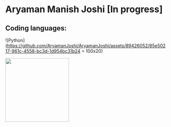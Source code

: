 # Aryaman Manish Joshi [In progress]

## Coding languages:
![Python](https://github.com/AryamanJoshi/AryamanJoshi/assets/89426052/85e50217-961c-4558-bc3d-1d954bc31b24 = 100x20)

<img src="[http://....jpg](https://github.com/AryamanJoshi/AryamanJoshi/assets/89426052/85e50217-961c-4558-bc3d-1d954bc31b24)https://github.com/AryamanJoshi/AryamanJoshi/assets/89426052/85e50217-961c-4558-bc3d-1d954bc31b24" width="200" height="200" />
